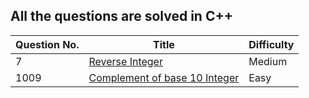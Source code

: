 ## All the questions are solved in C++

<!-- |   Question No.         | [dfjshbfjbjsbfgs](linkhere) |  difficulty here          | -->


| Question No. | Title                       | Difficulty |
| ------------ | --------------------------- | ---------- |
| 7            | [Reverse Integer](https://leetcode.com/problems/reverse-integer/description/) |    Medium        |
| 1009            | [Complement of base 10 Integer](https://leetcode.com/problems/complement-of-base-10-integer/description/) |    Easy        |

